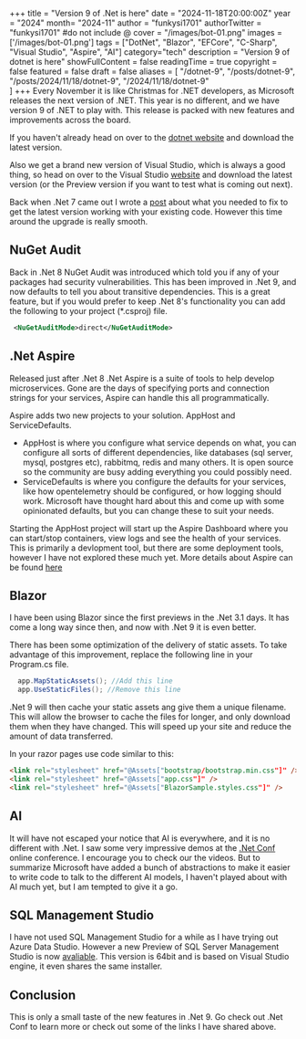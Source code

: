 +++
title = "Version 9 of .Net is here"
date = "2024-11-18T20:00:00Z"
year = "2024"
month= "2024-11"
author = "funkysi1701"
authorTwitter = "funkysi1701" #do not include @
cover = "/images/bot-01.png"
images =['/images/bot-01.png']
tags = ["DotNet", "Blazor", "EFCore", "C-Sharp", "Visual Studio", "Aspire", "AI"]
category="tech"
description =  "Version 9 of dotnet is here"
showFullContent = false
readingTime = true
copyright = false
featured = false
draft = false
aliases = [
    "/dotnet-9",
    "/posts/dotnet-9",
    "/posts/2024/11/18/dotnet-9",
    "/2024/11/18/dotnet-9"    
]
+++
Every November it is like Christmas for .NET developers, as Microsoft releases the next version of .NET. This year is no different, and we have version 9 of .NET to play with. This release is packed with new features and improvements across the board. 

If you haven't already head on over to the [dotnet website](https://dotnet.microsoft.com/download/dotnet/9.0) and download the latest version.

Also we get a brand new version of Visual Studio, which is always a good thing, so head on over to the Visual Studio [website](https://visualstudio.microsoft.com/downloads/) and download the latest version (or the Preview version if you want to test what is coming out next).

Back when .Net 7 came out I wrote a [post](/posts/2022/dotnet7/) about what you needed to fix to get the latest version working with your existing code. However this time around the upgrade is really smooth.

## NuGet Audit

Back in .Net 8 NuGet Audit was introduced which told you if any of your packages had security vulnerabilities. This has been improved in .Net 9, and now defaults to tell you about transitive dependencies. This is a great feature, but if you would prefer to keep .Net 8's functionality you can add the following to your project (*.csproj) file.


```xml
 <NuGetAuditMode>direct</NuGetAuditMode>
```

## .Net Aspire

Released just after .Net 8 .Net Aspire is a suite of tools to help develop microservices. Gone are the days of specifying ports and connection strings for your services, Aspire can handle this all programmatically. 

Aspire adds two new projects to your solution. AppHost and ServiceDefaults. 
- AppHost is where you configure what service depends on what, you can configure all sorts of different dependencies, like databases (sql server, mysql, postgres etc), rabbitmq, redis and many others. It is open source so the community are busy adding everything you could possibly need. 
- ServiceDefaults is where you configure the defaults for your services, like how opentelemetry should be configured, or how logging should work. Microsoft have thought hard about this and come up with some opinionated defaults, but you can change these to suit your needs.

Starting the AppHost project will start up the Aspire Dashboard where you can start/stop containers, view logs and see the health of your services. This is primarily a devlopment tool, but there are some deployment tools, however I have not explored these much yet. More details about Aspire can be found [here](https://learn.microsoft.com/en-us/dotnet/aspire/get-started/aspire-overview)

## Blazor

I have been using Blazor since the first previews in the .Net 3.1 days. It has come a long way since then, and now with .Net 9 it is even better. 

There has been some optimization of the delivery of static assets. To take advantage of this improvement, replace the following line in your Program.cs file.
  
```csharp
  app.MapStaticAssets(); //Add this line
  app.UseStaticFiles(); //Remove this line
```

.Net 9 will then cache your static assets ang give them a unique filename. This will allow the browser to cache the files for longer, and only download them when they have changed. This will speed up your site and reduce the amount of data transferred.

In your razor pages use code similar to this:
```html
<link rel="stylesheet" href="@Assets["bootstrap/bootstrap.min.css"]" />
<link rel="stylesheet" href="@Assets["app.css"]" />
<link rel="stylesheet" href="@Assets["BlazorSample.styles.css"]" />
```

## AI

It will have not escaped your notice that AI is everywhere, and it is no different with .Net. I saw some very impressive demos at the [.Net Conf](https://www.dotnetconf.net/) online conference. I encourage you to check our the videos. But to summarize Microsoft have added a bunch of abstractions to make it easier to write code to talk to the different AI models, I haven't played about with AI much yet, but I am tempted to give it a go.

## SQL Management Studio

I have not used SQL Management Studio for a while as I have trying out Azure Data Studio. However a new Preview of SQL Server Management Studio is now [avaliable](https://learn.microsoft.com/en-us/sql/ssms/ssms-21/release-notes-21?view=sql-server-ver16). This version is 64bit and is based on Visual Studio engine, it even shares the same installer.

## Conclusion

This is only a small taste of the new features in .Net 9. Go check out .Net Conf to learn more or check out some of the links I have shared above.